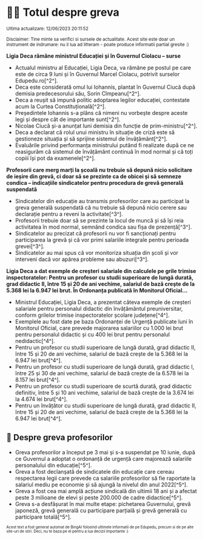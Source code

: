 # 👩‍🏫 Totul despre greva
<sub>Ultima actualizare: 12/06/2023 20:11:52</sub>

<sub>Disclaimer: Tine minte sa verifici si sursele de actualitate. Acest site este doar un instrument de indrumare: nu il lua ad litteram - poate produce informatii partial gresite :)</sub>

**Ligia Deca rămâne ministrul Educației și în Guvernul Ciolacu – surse**
- Actualul ministru al Educației, Ligia Deca, va rămâne pe postul pe care este de circa 9 luni și în Guvernul Marcel Ciolacu, potrivit surselor Edupedu.ro[^2^].
- Deca este considerată omul lui Iohannis, plantat în Guvernul Ciucă după demisia predecesorului său, Sorin Cîmpeanu[^2^].
- Deca a reușit să impună politic adoptarea legilor educației, contestate acum la Curtea Constituțională[^2^].
- Președintele Iohannis s-a plâns că nimeni nu vorbește despre aceste legi și despre cât de importante sunt[^2^].
- Nicolae Ciucă și-a anunțat luni demisia din funcție de prim-ministru[^2^].
- Deca a declarat că rolul unui ministru în situație de criză este să gestioneze situația și să sprijine sistemul de învățământ[^2^].
- Evaluările privind performanța ministrului putând fi realizate după ce ne reasigurăm că sistemul de învățământ continuă în mod normal și că toți copiii își pot da examenele[^2^].

**Profesorii care merg marți la școală nu trebuie să depună nicio solicitare de ieșire din grevă, ci doar să se prezinte ca de obicei și să semneze condica – indicațiile sindicatelor pentru procedura de grevă generală suspendată**
- Sindicatelor din educație au transmis profesorilor care au participat la greva generală suspendată că nu trebuie să depună nicio cerere sau declarație pentru a reveni la activitate[^3^].
- Profesorii trebuie doar să se prezinte la locul de muncă și să își reia activitatea în mod normal, semnând condica sau fișa de prezență[^3^].
- Sindicatelor au precizat că profesorii nu vor fi sancționați pentru participarea la grevă și că vor primi salariile integrale pentru perioada grevei[^3^].
- Sindicatelor au mai spus că vor monitoriza situația din școli și vor interveni dacă vor apărea probleme sau abuzuri[^3^].

**Ligia Deca a dat exemple de creșteri salariale din calculele pe grile trimise inspectoratelor: Pentru un profesor cu studii superioare de lungă durată, grad didactic II, între 15 și 20 de ani vechime, salariul de bază crește de la 5.368 lei la 6.947 lei brut. În Ordonanța publicată în Monitorul Oficial...**
- Ministrul Educației, Ligia Deca, a prezentat câteva exemple de creșteri salariale pentru personalul didactic din învățământul preuniversitar, conform grilelor trimise inspectoratelor școlare județene[^4^].
- Exemplele au fost date pe baza Ordonanței de Urgență publicate luni în Monitorul Oficial, care prevede majorarea salariilor cu 1.000 lei brut pentru personalul didactic și cu 400 lei brut pentru personalul nedidactic[^4^].
- Pentru un profesor cu studii superioare de lungă durată, grad didactic II, între 15 și 20 de ani vechime, salariul de bază crește de la 5.368 lei la 6.947 lei brut[^4^].
- Pentru un profesor cu studii superioare de lungă durată, grad didactic I, între 25 și 30 de ani vechime, salariul de bază crește de la 6.578 lei la 8.157 lei brut[^4^].
- Pentru un profesor cu studii superioare de scurtă durată, grad didactic definitiv, între 5 și 10 ani vechime, salariul de bază crește de la 3.674 lei la 4.674 lei brut[^4^].
- Pentru un învățător cu studii superioare de lungă durată, grad didactic II, între 15 și 20 de ani vechime, salariul de bază crește de la 5.368 lei la 6.947 lei brut[^4^].

## 🏫 Despre greva profesorilor
- Greva profesorilor a început pe 3 mai și s-a suspendat pe 10 iunie, după ce Guvernul a adoptat o ordonanță de urgență care majorează salariile personalului din educație[^5^].
- Greva a fost declanșată de sindicatele din educație care cereau respectarea legii care prevede ca salariile profesorilor să fie raportate la salariul mediu pe economie și să ajungă la nivelul din anul 2022[^5^].
- Greva a fost cea mai amplă acțiune sindicală din ultimii 18 ani și a afectat peste 3 milioane de elevi și peste 200.000 de cadre didactice[^5^].
- Greva s-a desfășurat în mai multe etape: pichetarea Guvernului, grevă japoneză, grevă generală cu participare parțială și grevă generală cu participare totală[^5^].


<sub><sub>Acest text a fost generat automat de BingAI folosind ultimele informatii de pe Edupedu, precum si de pe alte site-uri de stiri. Deci, nu te baza pe el pentru a lua decizii importante :)</sub></sub>